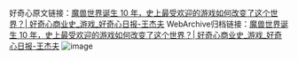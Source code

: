 好奇心原文链接：[魔兽世界诞生 10 年，史上最受欢迎的游戏如何改变了这个世界？| 好奇心商业史_游戏_好奇心日报-王杰夫](https://www.qdaily.com/articles/3468.html)
WebArchive归档链接：[魔兽世界诞生 10 年，史上最受欢迎的游戏如何改变了这个世界？| 好奇心商业史_游戏_好奇心日报-王杰夫](http://web.archive.org/web/20160421191435/http://www.qdaily.com/articles/3468.html)
![image](http://ww3.sinaimg.cn/large/007d5XDply1g3vb31ma1ij30u05xb4qq)
